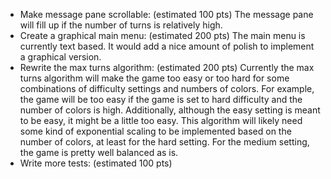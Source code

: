 * Make message pane scrollable: (estimated 100 pts)
	The message pane will fill up if the number of turns is relatively high.
* Create a graphical main menu: (estimated 200 pts)
	The main menu is currently text based. It would add a nice amount of polish to implement a graphical version.
* Rewrite the max turns algorithm: (estimated 200 pts)
	Currently the max turns algorithm will make the game too easy or too hard for some combinations of difficulty settings and numbers of colors. For example, the game will be too easy if the game is set to hard difficulty and the number of colors is high. Additionally, although the easy setting is meant to be easy, it might be a little too easy. This algorithm will likely need some kind of exponential scaling to be implemented based on the number of colors, at least for the hard setting. For the medium setting, the game is pretty well balanced as is.
* Write more tests: (estimated 100 pts)
